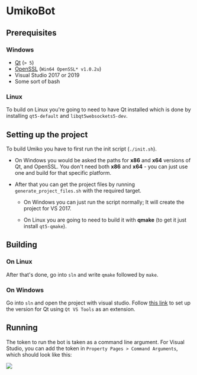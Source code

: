 
# UmikoBot
## Prerequisites
### Windows
- [Qt](https://www.qt.io/) (`> 5`)
- [OpenSSL](https://slproweb.com/products/Win32OpenSSL.html) (`Win64 OpenSSL* v1.0.2u`)
 - Visual Studio 2017 or 2019
 - Some sort of bash

### Linux
To build on Linux you're going to need to have Qt installed which is done by installing `qt5-default` and `libqt5websockets5-dev`.

## Setting up the project

To build Umiko you have to first run the init script (`./init.sh`).

- On Windows you would be asked the paths for **x86** and **x64** versions of Qt, and OpenSSL. You don't need both **x86** and **x64** - you can just use one and build for that specific platform.

- After that you can get the project files by running `generate_project_files.sh` with the required target.

  - On Windows you can just run the script normally; It will create the project for VS 2017.

  - On Linux you are going to need to build it with **qmake** (to get it just install `qt5-qmake`).

## Building

### On Linux
After that's done, go into `sln` and write `qmake` followed by `make`.

### On Windows

Go into `sln` and open the project with visual studio.
Follow [this link](https://doc.qt.io/qtvstools/qtvstools-managing-projects.html) to set up the version for Qt using `Qt VS Tools` as an extension.

## Running

The token to run the bot is taken as a command line argument. For Visual Studio, you can add the token in `Property Pages > Command Arguments`, which should look like this:

![](https://cdn.discordapp.com/attachments/353076704945766403/680397059068919808/unknown.png)

